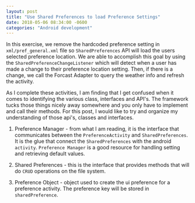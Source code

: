 ```yaml
---
layout: post
title: "Use Shared Preferences to load Preference Settings"
date: 2018-05-06 08:34:00 -0600
categories: "Android development"
---
```


In this exercise, we remove the hardcoded preference setting in `xml/pref_general.xml` file so `SharedPreferences` API will load the users selected preference location. We are able to accomplish this goal by using the `SharedPreferenceChangeListener` which will detect when a user has made a change to their preference location setting. Then, if there is a change, we call the Forcast Adapter to query the weather info and refresh the activity.

As I complete these activities, I am finding that I get confused when it comes to identifying the various class, interfaces and API's. The framework tucks those things nicely away somewhere and you only have to implement and call their methods. For this post, I would like to try and organize my understanding of those api's, classes and interfaces.

1. Preference Manager - from what I am reading, it is the interface that communicates between the `PreferenceActivity` and `SharedPreferences`. It is the glue that connect the `SharedPreferences` with the android `activity`. `Preference Manager` is a good resource for handling setting and retrieving default values.

2. Shared Preferences - this is the interface that provides methods that will do `CRUD` operations on the file system.

3. Preference Object - object used to create the ui preference for a preference activity. The preference key will be stored in `sharedPreference`.

 

